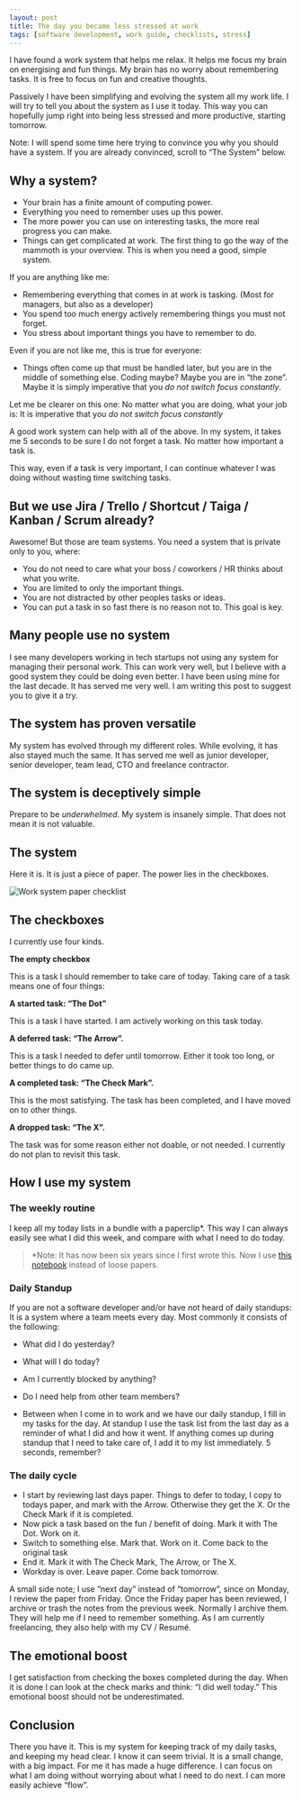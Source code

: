 ```yaml
---
layout: post
title: The day you became less stressed at work
tags: [software development, work guide, checklists, stress]
---
```


I have found a work system that helps me relax. It helps me focus my brain on energising and fun things. My brain has no worry about remembering tasks. It is free to focus on fun and creative thoughts.

Passively I have been simplifying and evolving the system all my work life. I will try to tell you about the system as I use it today. This way you can hopefully jump right into being less stressed and more productive, starting tomorrow.

Note: I will spend some time here trying to convince you why you should have a system. If you are already convinced, scroll to “The System” below.

## Why a system?

- Your brain has a finite amount of computing power.
- Everything you need to remember uses up this power.
- The more power you can use on interesting tasks, the more real progress you can make.
- Things can get complicated at work. The first thing to go the way of the mammoth is your overview. This is when you need a good, simple system. 

If you are anything like me:

- Remembering everything that comes in at work is tasking. (Most for managers, but also as a developer)
- You spend too much energy actively remembering things you must not forget.
- You stress about important things you have to remember to do.

Even if you are not like me, this is true for everyone:

- Things often come up that must be handled later, but you are in the middle of something else. Coding maybe? Maybe you are in “the zone”. Maybe it is simply imperative that you _do not switch focus constantly_.

Let me be clearer on this one: No matter what you are doing, what your job is: It is imperative that you _do not switch focus constantly_

A good work system can help with all of the above. In my system, it takes me 5 seconds to be sure I do not forget a task. No matter how important a task is.

This way, even if a task is very important, I can continue whatever I was doing without wasting time switching tasks.

## But we use Jira / Trello / Shortcut / Taiga / Kanban / Scrum already?

Awesome! But those are team systems. You need a system that is private only to you, where:

- You do not need to care what your boss / coworkers / HR thinks about what you write.
- You are limited to only the important things.
- You are not distracted by other peoples tasks or ideas.
- You can put a task in so fast there is no reason not to. This goal is key.

## Many people use no system

I see many developers working in tech startups not using any system for managing their personal work. This can work very well, but I believe with a good system they could be doing even better. I have been using mine for the last decade. It has served me very well. I am writing this post to suggest you to give it a try.

## The system has proven versatile

My system has evolved through my different roles. While evolving, it has also stayed much the same. It has served me well as junior developer, senior developer, team lead, CTO and freelance contractor.

## The system is deceptively simple

Prepare to be _underwhelmed_. My system is insanely simple. That does not mean it is not valuable.

## The system

Here it is. It is just a piece of paper. The power lies in the checkboxes.

![Work system paper checklist](/assets/2016-04-08-the-day-you-became-less-stressed-at-work/work-system-paper-checklist.jpg)

## The checkboxes

I currently use four kinds.

**The empty checkbox**

This is a task I should remember to take care of today. Taking care of a task means one of four things:

**A started task: “The Dot”**

This is a task I have started. I am actively working on this task today.

**A deferred task: “The Arrow”.**

This is a task I needed to defer until tomorrow. Either it took too long, or better things to do came up.

**A completed task: “The Check Mark”.**

This is the most satisfying. The task has been completed, and I have moved on to other things.

**A dropped task: “The X”.**

The task was for some reason either not doable, or not needed. I currently do not plan to  revisit this task.

## How I use my system

### The weekly routine

I keep all my today lists in a bundle with a paperclip*. This way I can always easily see what I did this week, and compare with what I need to do today.

> *Note: It has now been six years since I first wrote this. Now I use [this notebook](https://amzn.to/3DLd599) instead of loose papers.

### Daily Standup

If you are not a software developer and/or have not heard of daily standups: It is a system where a team meets every day. Most commonly it consists of the following:

- What did I do yesterday?
- What will I do today?
- Am I currently blocked by anything?
- Do I need help from other team members?

- Between when I come in to work and we have our daily standup, I fill in my tasks for the day. At standup I use the task list from the last day as a reminder of what I did and how it went. If anything comes up during standup that I need to take care of, I add it to my list immediately. 5 seconds, remember?

### The daily cycle

- I start by reviewing last days paper. Things to defer to today, I copy to todays paper, and mark with the Arrow. Otherwise they get the X. Or the Check Mark if it is completed.
- Now pick a task based on the fun / benefit of doing. Mark it with The Dot. Work on it.
- Switch to something else. Mark that. Work on it. Come back to the original task
- End it. Mark it with The Check Mark, The Arrow, or The X.
- Workday is over. Leave paper. Come back tomorrow.

A small side note; I use “next day” instead of “tomorrow”, since on Monday, I review the paper from Friday. Once the Friday paper has been reviewed, I archive or trash the notes from the previous week. Normally I archive them. They will help me if I need to remember something. As I am currently freelancing, they also help with my CV / Resumé.

## The emotional boost

I get satisfaction from checking the boxes completed during the day. When it is done I can look at the check marks and think: “I did well today.” This emotional boost should not be underestimated.

## Conclusion

There you have it. This is my system for keeping track of my daily tasks, and keeping my head clear. I know it can seem trivial. It is a small change, with a big impact. For me it has made a huge difference. I can focus on what I am doing without worrying about what I need to do next. I can more easily achieve “flow”.
